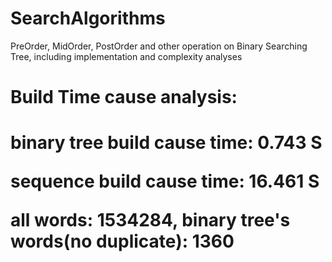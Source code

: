 # SearchAlgorithms
PreOrder, MidOrder, PostOrder and other operation on Binary Searching Tree, including implementation and complexity analyses

<h1>Build Time cause analysis:<h1>
<p>binary tree build cause time: 0.743 S</p>
<p>sequence build cause time: 16.461 S</p>
<p>all words: 1534284, binary tree's words(no duplicate): 1360</p>
